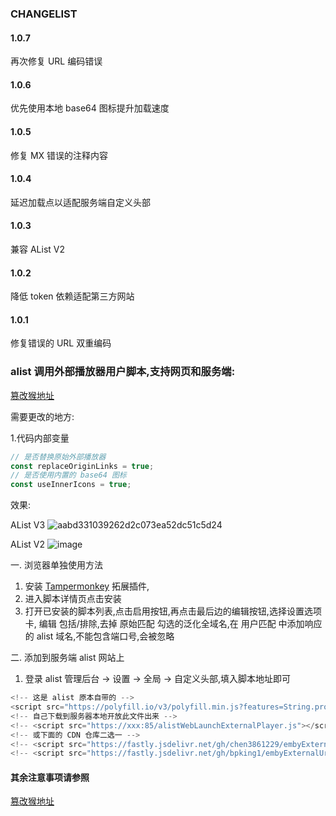 ### CHANGELIST

#### 1.0.7
再次修复 URL 编码错误

#### 1.0.6
优先使用本地 base64 图标提升加载速度

#### 1.0.5
修复 MX 错误的注释内容

#### 1.0.4
延迟加载点以适配服务端自定义头部

#### 1.0.3
兼容 AList V2

#### 1.0.2
降低 token 依赖适配第三方网站

#### 1.0.1
修复错误的 URL 双重编码

### alist 调用外部播放器用户脚本,支持网页和服务端:

[篡改猴地址](https://greasyfork.org/zh-CN/scripts/494829)

需要更改的地方:

1.代码内部变量

```javascript
// 是否替换原始外部播放器
const replaceOriginLinks = true;
// 是否使用内置的 base64 图标
const useInnerIcons = true;
```

效果:

AList V3
![aabd331039262d2c073ea52dc51c5d24](https://github.com/chen3861229/embyExternalUrl/assets/42368856/e0c2b90a-02b0-41ec-861f-7a9ba0949fd4)

AList V2
![image](https://github.com/chen3861229/embyExternalUrl/assets/42368856/2b5697f6-5b7c-40b1-a632-248d3b8d2d4e)

一. 浏览器单独使用方法

1. 安装 [Tampermonkey](https://www.tampermonkey.net) 拓展插件,
2. 进入脚本详情页点击安装
3. 打开已安装的脚本列表,点击启用按钮,再点击最后边的编辑按钮,选择设置选项卡,
编辑 包括/排除,去掉 原始匹配 勾选的泛化全域名,在 用户匹配 中添加响应的 alist 域名,不能包含端口号,会被忽略

二. 添加到服务端 alist 网站上

1. 登录 alist 管理后台 -> 设置 -> 全局 -> 自定义头部,填入脚本地址即可

```javascript
<!-- 这是 alist 原本自带的 -->
<script src="https://polyfill.io/v3/polyfill.min.js?features=String.prototype.replaceAll"></script>
<!-- 自己下载到服务器本地开放此文件出来 -->
<!-- <script src="https://xxx:85/alistWebLaunchExternalPlayer.js"></script> -->
<!-- 或下面的 CDN 仓库二选一 -->
<!-- <script src="https://fastly.jsdelivr.net/gh/chen3861229/embyExternalUrl@main/embyWebAddExternalUrl/alistWebLaunchExternalPlayer.js"></script> -->
<!-- <script src="https://fastly.jsdelivr.net/gh/bpking1/embyExternalUrl@main/embyWebAddExternalUrl/alistWebLaunchExternalPlayer.js"></script> -->
```

#### 其余注意事项请参照
[篡改猴地址](https://greasyfork.org/en/scripts/459297-embylaunchpotplayer)
